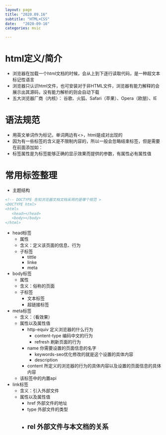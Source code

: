 ```yaml
---
layout: page
title: "2020.09.16"
subtitle: "HTML+CSS"
date:   "2020-09-16"
categories: msic

---
```


# html定义/简介
- 浏览器在加载一个html文档的时候，会从上到下逐行读取代码，是一种超文本标记性语言
- 浏览器只认识html文件，也可安装对于非HTML文件，浏览器有能力解释的会展示出其源码，没有能力解析的则会自动下载
- 五大浏览器厂商（内核）： 谷歌、火狐、Safari（苹果）、Opera（欧朋）、IE

# 语法规范
- 用英文单词作为标记，单词两边有<>，html是成对出现的
- 因为有一些标签的含义是不限制内容的，所以一般会忽略结束标签，但是需要在前面添加如：<div />
- 标签属性是为标签能够正确的显示效果而提供的参数，有属性必有属性值

# 常用标签整理
- 主题结构

```html
<!-- DOCTYPE 告知浏览器文档文档采用的是哪个规范 >
<DOCTYPE html>
<html>
   <head></head>
   <body></body>
</html>
```

- head标签
   - 属性
   - 含义：定义该页面的信息、行为
   - 子标签
      - tittle
      - linke
      - meta
- body标签
   - 属性
   - 含义：俗称的页面
   - 子标签
      - 文本标签
      - 超链接标签
- meta标签
   - 含义：（看效果）
   - 属性以及属性值
      - http-equiv 定义浏览器的什么行为
         - content-type 编码中文的行为
         - refresh 刷新页面的行为
      - name 你需要设置的页面信息的名字
         - keywords-seo优化修改的就是这个设置的具体内容
         - description
      - content 所定义的浏览器的行为的具体内容以及设置的页面信息的具体内容    
   - 该标签中的内置api
- link标签
   - 含义：引入外部文件
   - 属性以及属性值
      - href 外部文件的地址
      - type 外部文件的类型
      - rel 外部文件与本文档的关系
         - 